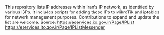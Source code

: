 This repository lists IP addresses within Iran's IP network, as identified by various ISPs. It includes scripts for adding these IPs to MikroTik and iptables for network management purposes. Contributions to expand and update the list are welcome.
Source:
  https://eservices.ito.gov.ir/Page/IPList
  https://eservices.ito.gov.ir/Page/IPListMessenger
